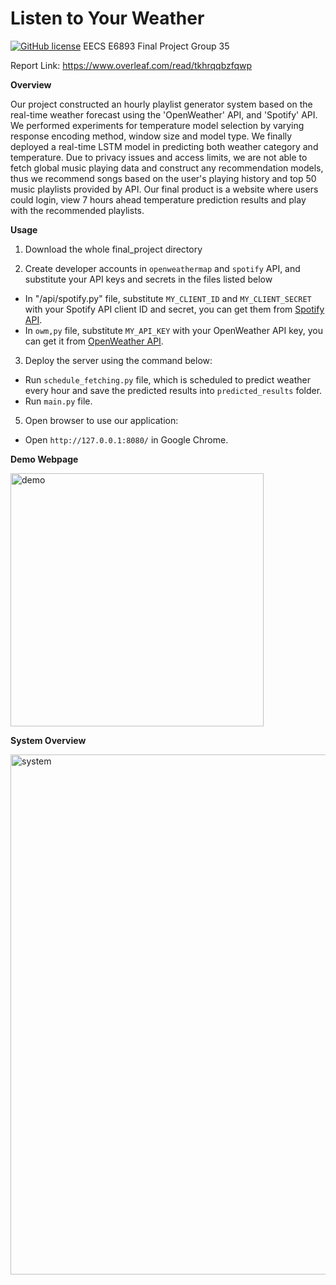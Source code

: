 # Listen to Your Weather 
[![GitHub license](https://img.shields.io/github/license/Naereen/StrapDown.js.svg)](https://github.com/Naereen/StrapDown.js/blob/master/LICENSE)
EECS E6893 Final Project
Group 35

Report Link: https://www.overleaf.com/read/tkhrqqbzfqwp

**Overview**

Our project constructed an hourly playlist generator system based on the real-time weather forecast using the 'OpenWeather' API, and 'Spotify' API. We performed experiments for temperature model selection by varying response encoding method, window size and model type. We finally deployed a real-time LSTM model in predicting both weather category and temperature. Due to privacy issues and access limits, we are not able to fetch global music playing data and construct any recommendation models, thus we recommend songs based on the user's playing history and top 50 music playlists provided by API. Our final product is a website where users could login, view 7 hours ahead temperature prediction results and play with the recommended playlists. 

**Usage**

1. Download the whole final_project directory

2. Create developer accounts in `openweathermap` and `spotify` API, and substitute your API keys and secrets in the files listed below

- In "/api/spotify.py" file, substitute `MY_CLIENT_ID` and `MY_CLIENT_SECRET` with your Spotify API client ID and secret, you can get them from [Spotify API](https://developer.spotify.com/dashboard/applications). 
- In `owm,py` file, substitute `MY_API_KEY` with your OpenWeather API key, you can get it from [OpenWeather API](https://home.openweathermap.org/api_keys).

3. Deploy the server using the command below: 

- Run `schedule_fetching.py` file, which is scheduled to predict weather every hour and save the predicted results into `predicted_results` folder.
- Run `main.py` file.

5. Open browser to use our application:
- Open `http://127.0.0.1:8080/` in Google Chrome. 

**Demo Webpage**

<img width="405" alt="demo" src="https://user-images.githubusercontent.com/63638608/147186517-1c6de894-df27-4932-a722-f38c033e6799.png">


**System Overview**

<img width="832" alt="system" src="https://user-images.githubusercontent.com/63638608/147188170-8d0688fb-0114-4caf-8445-75ef6d2a05c1.png">

